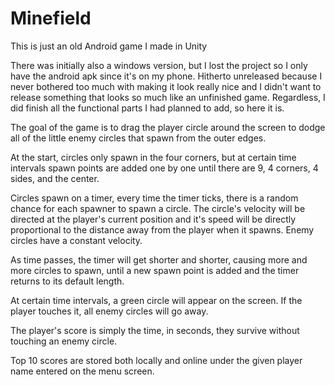 # Minefield
This is just an old Android game I made in Unity

There was initially also a windows version, but I lost the project so I only have the android apk since it's on my phone.
Hitherto unreleased because I never bothered too much with making it look really nice and I didn't want to release something that looks so much like an unfinished game. Regardless, I did finish all the functional parts I had planned to add, so here it is.

The goal of the game is to drag the player circle around the screen to dodge all of the little enemy circles that spawn from the outer edges.

At the start, circles only spawn in the four corners, but at certain time intervals spawn points are added one by one until there are 9, 4 corners, 4 sides, and the center.

Circles spawn on a timer, every time the timer ticks, there is a random chance for each spawner to spawn a circle. The circle's velocity will be directed at the player's current position and it's speed will be directly proportional to the distance away from the player when it spawns. Enemy circles have a constant velocity.

As time passes, the timer will get shorter and shorter, causing more and more circles to spawn, until a new spawn point is added and the timer returns to its default length.

At certain time intervals, a green circle will appear on the screen. If the player touches it, all enemy circles will go away.

The player's score is simply the time, in seconds, they survive without touching an enemy circle.

Top 10 scores are stored both locally and online under the given player name entered on the menu screen.
